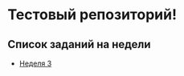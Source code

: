 # Тестовый репозиторий!

## Список заданий на недели

* [Неделя 3](https://neesoglasnaja.github.io/test-hell-yeah/week2)